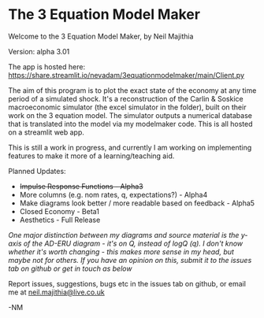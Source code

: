# The 3 Equation Model Maker
Welcome to the 3 Equation Model Maker, by Neil Majithia

Version: alpha 3.01

The app is hosted here: https://share.streamlit.io/nevadam/3equationmodelmaker/main/Client.py 

The aim of this program is to plot the exact state of the economy at any time period of a simulated shock.
It's a reconstruction of the Carlin & Soskice macroeconomic simulator (the excel simulator in the folder), built on their work on the 3 equation model.
The simulator outputs a numerical database that is translated into the model via my modelmaker code. This is all hosted on a streamlit web app.

This is still a work in progress, and currently I am working on implementing features to make it more of a learning/teaching aid.

Planned Updates:
* ~~Impulse Response Functions - Alpha3~~
* More columns (e.g. nom rates, q, expectations?) - Alpha4
* Make diagrams look better / more readable based on feedback - Alpha5
* Closed Economy - Beta1
* Aesthetics - Full Release

*One major distinction between my diagrams and source material is the y-axis of the AD-ERU diagram - it's on Q, instead of logQ (q). I don't know whether it's worth changing - this makes more sense in my head, but maybe not for others. If you have an opinion on this, submit it to the issues tab on github or get in touch as below*

Report issues, suggestions, bugs etc in the issues tab on github, or email me at neil.majithia@live.co.uk 

-NM

